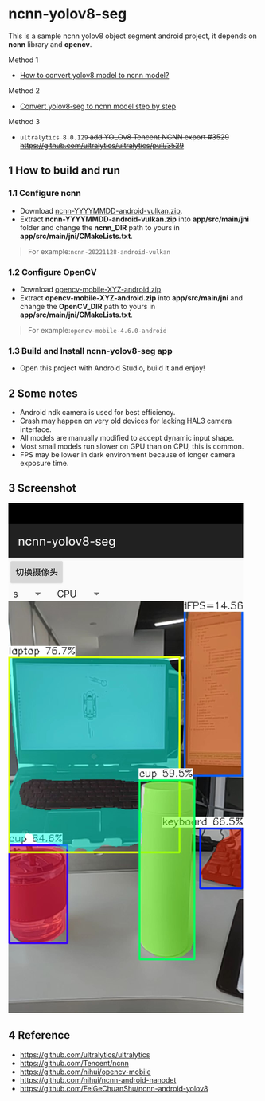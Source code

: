 # ncnn-yolov8-seg


This is a sample ncnn yolov8 object segment android project, it depends on **ncnn** library and **opencv**.

Method 1

- [How to convert yolov8 model to ncnn model?](https://github.com/Digital2Slave/ncnn-android-yolov8-seg/wiki/Convert-yolov8-model-to-ncnn-model)

Method 2

- [Convert yolov8‐seg to ncnn model step by step](https://github.com/Digital2Slave/ncnn-android-yolov8-seg/wiki/Convert-yolov8%E2%80%90seg-to-ncnn-model-step-by-step)

Method 3

- ~~`ultralytics 8.0.129` add YOLOv8 Tencent NCNN export #3529 https://github.com/ultralytics/ultralytics/pull/3529~~


## 1 How to build and run

### 1.1 Configure ncnn

* Download [ncnn-YYYYMMDD-android-vulkan.zip](https://github.com/Tencent/ncnn/releases).
* Extract **ncnn-YYYYMMDD-android-vulkan.zip** into **app/src/main/jni** folder and change the **ncnn_DIR** path to yours in **app/src/main/jni/CMakeLists.txt**.

> For example:`ncnn-20221128-android-vulkan`

### 1.2 Configure OpenCV

* Download [opencv-mobile-XYZ-android.zip](https://github.com/nihui/opencv-mobile)
* Extract **opencv-mobile-XYZ-android.zip** into **app/src/main/jni** and change the **OpenCV_DIR** path to yours in **app/src/main/jni/CMakeLists.txt**.

> For example:`opencv-mobile-4.6.0-android`

### 1.3 Build and Install ncnn-yolov8-seg app

* Open this project with Android Studio, build it and enjoy!

## 2 Some notes

* Android ndk camera is used for best efficiency.
* Crash may happen on very old devices for lacking HAL3 camera interface.
* All models are manually modified to accept dynamic input shape.
* Most small models run slower on GPU than on CPU, this is common.
* FPS may be lower in dark environment because of longer camera exposure time.

## 3 Screenshot

![](./doc/20230209114529.jpg)

## 4 Reference

- https://github.com/ultralytics/ultralytics 
- https://github.com/Tencent/ncnn
- https://github.com/nihui/opencv-mobile
- https://github.com/nihui/ncnn-android-nanodet 
- https://github.com/FeiGeChuanShu/ncnn-android-yolov8
